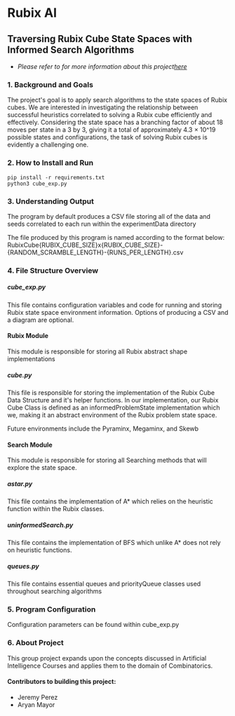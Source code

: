 # Rubix AI
## Traversing Rubix Cube State Spaces with Informed Search Algorithms 

- _Please refer to for more information about this project[here](<docs/writeup.md>)_

### 1. Background and Goals
The project's goal is to apply search algorithms to the state spaces of Rubix cubes. We are interested in investigating the relationship between successful heuristics correlated to solving a Rubix cube efficiently and effectively. Considering the state space has a branching factor of about 18 moves per state in a 3 by 3, giving it a total of approximately 4.3 × 10^19 possible states and configurations, the task of solving Rubix cubes is evidently a challenging one.

### 2. How to Install and Run

    pip install -r requirements.txt 
    python3 cube_exp.py

### 3. Understanding Output
The program by default produces a CSV file storing all of the data and seeds correlated to each run within the experimentData directory

The file produced by this program is named according to the format below:
RubixCube{RUBIX_CUBE_SIZE}x{RUBIX_CUBE_SIZE}-{RANDOM_SCRAMBLE_LENGTH}-{RUNS_PER_LENGTH}.csv

### 4. File Structure Overview

##### cube_exp.py
This file contains configuration variables and code for running and storing Rubix state space environment information. Options of producing a CSV and a diagram are optional.

#### Rubix Module
This module is responsible for storing all Rubix abstract shape implementations

##### cube.py
This file is responsible for storing the implementation of the Rubix Cube Data Structure and it's helper functions. In our implementation, our Rubix Cube Class is defined as an informedProblemState implementation which we, making it an abstract environment of the Rubix problem state space.  

Future environments include the Pyraminx, Megaminx, and Skewb

#### Search Module
This module is responsible for storing all Searching methods that will explore the state space.

##### astar.py
This file contains the implementation of A* which relies on the heuristic function within the Rubix classes.

##### uninformedSearch.py
This file contains the implementation of BFS which unlike A* does not rely on heuristic functions.

##### queues.py
This file contains essential queues and priorityQueue classes used throughout searching algorithms

### 5. Program Configuration
Configuration parameters can be found within cube_exp.py

### 6. About Project
This group project expands upon the concepts discussed in Artificial Intelligence Courses and applies them to the domain of Combinatorics.

#### Contributors to building this project:
- Jeremy Perez
- Aryan Mayor 
